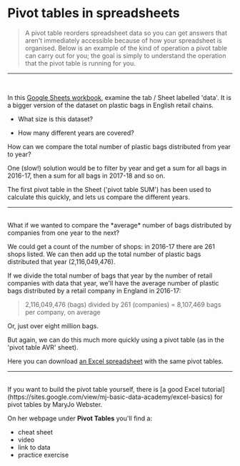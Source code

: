 # Pivot tables in spreadsheets

> A pivot table reorders spreadsheet data so you can get answers that aren't immediately accessible because of how your spreadsheet is organised. Below is an example of the kind of operation a pivot table can carry out for you; the goal is simply to understand the operation that the pivot table is running for you.

---
<br />

In this [Google Sheets workbook](https://docs.google.com/spreadsheets/d/1P8BU2SLGSoRoDpTsTWL982GYcwUpAQwWWahCoUReets/edit?usp=sharing), examine the tab / Sheet labelled 'data'. It is a bigger version of the dataset on plastic bags in English retail chains.

- What size is this dataset?

- How many different years are covered?

How can we compare the total number of plastic bags distributed from year to year?

One (slow!) solution would be to filter by year and get a sum for all bags in 2016-17, then a sum for all bags in 2017-18 and so on.

The first pivot table in the Sheet ('pivot table SUM') has been used to calculate this quickly, and lets us compare the different years.

---

<br />
What if we wanted to compare the *average* number of bags distributed by companies from one year to the next?

We could get a count of the number of shops: in 2016-17 there are 261 shops listed. We can then add up the total number of plastic bags distributed that year (2,116,049,476).

If we divide the total number of bags that year by the number of retail companies with data that year, we'll have the average number of plastic bags distributed by a retail company in England in 2016-17:

> 2,116,049,476 (bags) divided by 261 (companies) = 8,107,469 bags per company, on average

Or, just over eight million bags.

But again, we can do this much more quickly using a pivot table (as in the 'pivot table AVR' sheet).

Here you can download [an Excel spreadsheet](csvs/bags_pivots.xlsx) with the same pivot tables.

---

<br />
If you want to build the pivot table yourself, there is [a good Excel tutorial](https://sites.google.com/view/mj-basic-data-academy/excel-basics) for pivot tables by MaryJo Webster.

On her webpage under **Pivot Tables** you'll find a:

- cheat sheet
- video
- link to data
- practice exercise
